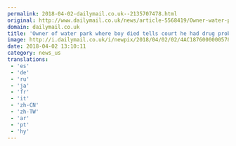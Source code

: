 ```yaml
---
permalink: 2018-04-02-dailymail.co.uk--2135707478.html
original: http://www.dailymail.co.uk/news/article-5568419/Owner-water-park-boy-decapitated-tells-court-suffering-drug-problems.html?ITO=1490&ns_mchannel=rss&ns_campaign=1490
domain: dailymail.co.uk
title: 'Owner of water park where boy died tells court he had drug problems'
image: http://i.dailymail.co.uk/i/newpix/2018/04/02/02/4AC1876000000578-0-image-a-27_1522631076113.jpg
date: 2018-04-02 13:10:11
category: news_us
translations: 
 - 'es'
 - 'de'
 - 'ru'
 - 'ja'
 - 'fr'
 - 'it'
 - 'zh-CN'
 - 'zh-TW'
 - 'ar'
 - 'pt'
 - 'hy'
---
```


